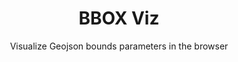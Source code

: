 <h1 align=center>BBOX Viz</h2>

<p align=center>Visualize Geojson bounds parameters in the browser</p>
